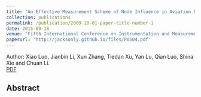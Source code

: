 ```yaml
---
title: "An Effective Measurement Scheme of Node Influence in Aviation Network"
collection: publications
permalink: /publication/2009-10-01-paper-title-number-1
date: 2015-09-18
venue: 'Fifth International Conference on Instrumentation and Measurement, Computer, Communication and Control'
paperurl: 'http://jacksonly.github.io/files/P0504.pdf'
---
```

Author: Xiao Luo, Jianbin Li, Xun Zhang, Tiedan Xu, Yan Lu, Qian Luo, Shina Xie and Chuan Li. <br/>
[PDF](http://academicpages.github.io/files/paper1.pdf)
## Abstract
